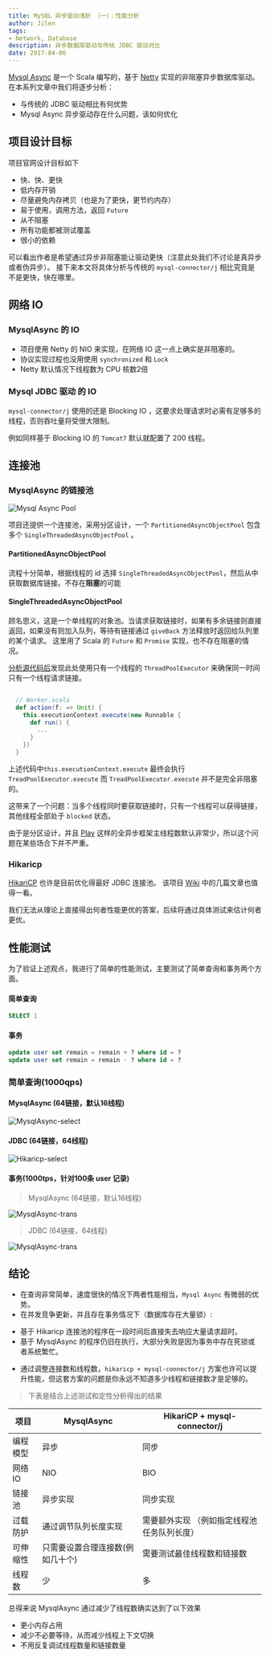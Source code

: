 ```yaml
---
title: MySQL 异步驱动浅析 （一）：性能分析
author: Jilen
tags:
- Network, Database
description: 异步数据库驱动与传统 JDBC 驱动对比
date: 2017-04-06
---
```


[Mysql Async](https://github.com/mauricio/postgresql-async) 是一个 Scala 编写的，基于 [Netty](https://netty.io) 实现的非阻塞异步数据库驱动。在本系列文章中我们将逐步分析：

+ 与传统的 JDBC 驱动相比有何优势
+ Mysql Async 异步驱动存在什么问题，该如何优化

##  项目设计目标

项目官网设计目标如下

+ 快、快、更快
+ 低内存开销
+ 尽量避免内存拷贝（也是为了更快，更节约内存）
+ 易于使用，调用方法，返回 `Future`
+ 从不阻塞
+ 所有功能都被测试覆盖
+ 很小的依赖

可以看出作者是希望通过异步非阻塞能让驱动更快（注意此处我们不讨论是真异步或者伪异步）。
接下来本文将具体分析与传统的 `mysql-connector/j` 相比究竟是不是更快，快在哪里。

## 网络 IO

### MysqlAsync 的 IO

+ 项目使用 Netty 的 NIO 来实现，在网络 IO 这一点上确实是非阻塞的。
+ 协议实现过程也没用使用 `synchronized` 和 `Lock`
+ Netty 默认情况下线程数为 CPU 核数2倍

### Mysql JDBC 驱动 的 IO

`mysql-connector/j` 使用的还是 Blocking IO ，这要求处理请求时必需有足够多的线程，否则吞吐量将受很大限制。

例如同样基于 Blocking IO 的 `Tomcat7` 默认就配置了 200 线程。

## 连接池

### MysqlAsync 的链接池


![Mysql Async Pool](/images/2017/04/postgres-async-pool.png)

项目还提供一个连接池，采用分区设计，一个 `PartitionedAsyncObjectPool` 包含多个 `SingleThreadedAsyncObjectPool` 。

#### PartitionedAsyncObjectPool

流程十分简单，根据线程的 id 选择 `SingleThreadedAsyncObjectPool`，然后从中获取数据库链接。不存在**阻塞**的可能

#### SingleThreadedAsyncObjectPool

顾名思义，这是一个单线程的对象池。当请求获取链接时，如果有多余链接则直接返回，如果没有则加入队列，等待有链接通过 `giveBack` 方法释放时返回给队列里的某个请求。
这里用了 Scala 的 `Future` 和 `Promise` 实现，也不存在阻塞的情况。

[分析源代码后](https://github.com/mauricio/postgresql-async/blob/master/db-async-common/src/main/scala/com/github/mauricio/async/db/pool/SingleThreadedAsyncObjectPool.scala#L202)发现此处使用只有一个线程的 `ThreadPoolExecutor` 来确保同一时间只有一个线程请求链接。

```scala

  // Worker.scala
  def action(f: => Unit) {
    this.executionContext.execute(new Runnable {
      def run() {
        ...
      }
    })
  }

```


上述代码中`this.executionContext.execute` 最终会执行 `TreadPoolExecutor.execute`
而 `TreadPoolExecutor.execute` 并不是完全非阻塞的。

这带来了一个问题：当多个线程同时要获取链接时，只有一个线程可以获得链接，其他线程全部处于 `blocked` 状态。

由于是分区设计，并且 [Play](http://www.playframework.com) 这样的全异步框架主线程数默认非常少，所以这个问题在某些场合下并不严重。

### Hikaricp

[HikariCP](https://github.com/brettwooldridge/HikariCP) 也许是目前优化得最好 JDBC 连接池。
该项目 [Wiki](https://github.com/brettwooldridge/HikariCP/wiki) 中的几篇文章也值得一看。

我们无法从理论上直接得出何者性能更优的答案，后续将通过具体测试来估计何者更优。




## 性能测试

为了验证上述观点，我进行了简单的性能测试，主要测试了简单查询和事务两个方面。

#### 简单查询

```sql
SELECT 1
```

#### 事务

```sql
update user set remain = remain + ? where id = ?
update user set remain = remain - ? where id = ?
```


### 简单查询(1000qps)

#### MysqlAsync (64链接，默认16线程)

![MysqlAsync-select](/images/2017/04/mysql-async-select.png)

#### JDBC  (64链接，64线程)

![Hikaricp-select](/images/2017/04/hikaricp-select.png)

#### 事务(1000tps，针对100条 user 记录)

> MysqlAsync (64链接，默认16线程)

![MysqlAsync-trans](/images/2017/04/mysql-async-trans.png)

> JDBC (64链接，64线程)

![MysqlAsync-trans](/images/2017/04/hikaricp-trans.png)

## 结论

+ 在查询非常简单，速度很快的情况下两者性能相当，`Mysql Async` 有微弱的优势。
+ 在并发竞争更新，并且存在事务情况下（数据库存在大量锁）:
 - 基于 Hikaricp 连接池的程序在一段时间后直接失去响应大量请求超时。
 - 基于 MysqlAsync 的程序仍旧在执行，大部分失败是因为事务中存在死锁或者系统繁忙。
+ 通过调整连接数和线程数，`hikaricp + mysql-connector/j` 方案也许可以提升性能，但这套方案的问题是你永远不知道多少线程和链接数才是足够的。


> 下表是结合上述测试和定性分析得出的结果

项目|MysqlAsync|HikariCP + mysql-connector/j
---|---|---
编程模型 | 异步 | 同步
网络IO | NIO | BIO
链接池 | 异步实现 | 同步实现
过载防护 | 通过调节队列长度实现 | 需要额外实现 （例如指定线程池任务队列长度）
可伸缩性 | 只需要设置合理连接数(例如几十个) | 需要测试最佳线程数和链接数
线程数 | 少 | 多

总得来说 MysqlAsync 通过减少了线程数确实达到了以下效果

+ 更小内存占用
+ 减少不必要等待，从而减少线程上下文切换
+ 不用反复调试线程数量和链接数量

